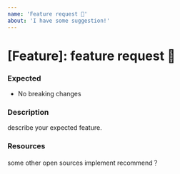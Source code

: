 ```yaml
---
name: 'Feature request 🚀'
about: 'I have some suggestion!'
---
```


# [Feature]: feature request 🚀

### Expected

- No breaking changes

### Description

describe your expected feature.

### Resources 

some other open sources implement recommend？
